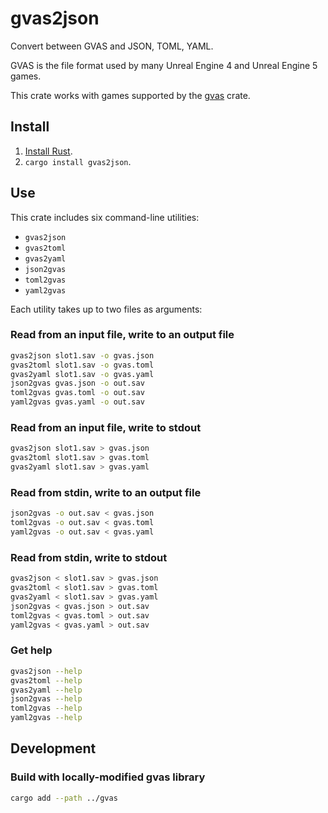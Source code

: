 # gvas2json

Convert between GVAS and JSON, TOML, YAML.

GVAS is the file format used by many Unreal Engine 4 and Unreal Engine 5 games.

This crate works with games supported by the
[gvas](https://github.com/localcc/gvas/) crate.

## Install

1. [Install Rust](https://rustup.rs/).
2. `cargo install gvas2json`.

## Use

This crate includes six command-line utilities:

- `gvas2json`
- `gvas2toml`
- `gvas2yaml`
- `json2gvas`
- `toml2gvas`
- `yaml2gvas`

Each utility takes up to two files as arguments:

### Read from an input file, write to an output file

```sh
gvas2json slot1.sav -o gvas.json
gvas2toml slot1.sav -o gvas.toml
gvas2yaml slot1.sav -o gvas.yaml
json2gvas gvas.json -o out.sav
toml2gvas gvas.toml -o out.sav
yaml2gvas gvas.yaml -o out.sav
```

### Read from an input file, write to stdout

```sh
gvas2json slot1.sav > gvas.json
gvas2toml slot1.sav > gvas.toml
gvas2yaml slot1.sav > gvas.yaml
```

### Read from stdin, write to an output file

```sh
json2gvas -o out.sav < gvas.json
toml2gvas -o out.sav < gvas.toml
yaml2gvas -o out.sav < gvas.yaml
```

### Read from stdin, write to stdout

```sh
gvas2json < slot1.sav > gvas.json
gvas2toml < slot1.sav > gvas.toml
gvas2yaml < slot1.sav > gvas.yaml
json2gvas < gvas.json > out.sav
toml2gvas < gvas.toml > out.sav
yaml2gvas < gvas.yaml > out.sav
```

### Get help

```sh
gvas2json --help
gvas2toml --help
gvas2yaml --help
json2gvas --help
toml2gvas --help
yaml2gvas --help
```

## Development

### Build with locally-modified gvas library

```sh
cargo add --path ../gvas
```
